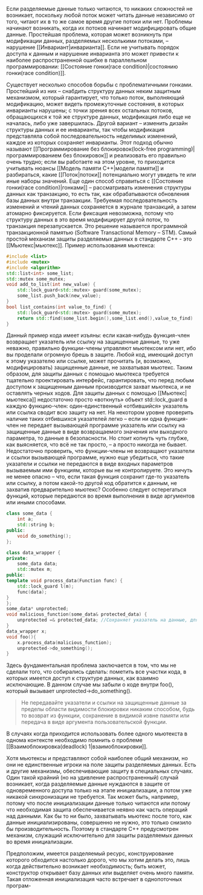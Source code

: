 Если разделяемые данные только читаются, то никаких сложностей не возникает, поскольку любой поток может читать данные независимо от того, читают их в то же самое время другие потоки или нет. Проблемы начинают возникать, когда их потоков начинает модифицировать общие данные. Простейшая проблема, которая может возникнуть при модификации данных, разделяемых несколькими потоками, – нарушение [[Инвариант|инварианта]]. Если не учитывать порядок доступа к данным и нарушение инварианта это может привести к наиболее распространенной ошибке в параллельном программировании: [[Состояние гонки(race condition)|состоянию гонки(race condition)]].
 
Существует несколько способов борьбы с проблематичными гонками. Простейший из них – снабдить структуру данных неким защитным механизмом, который гарантирует, что только поток, выполняющий модификацию, может видеть промежуточные состояния, в которых инварианты нарушены; с точки зрения всех остальных потоков, обращающихся к той же структуре данных, модификация либо еще не началась, либо уже завершилась. Другой вариант – изменить дизайн структуры данных и ее инварианты, так чтобы модификация представляла собой последовательность неделимых изменений, каждое из которых сохраняет инварианты. Этот подход обычно называют [[Программирование без блокировок(lock-free programming)|программированием без блокировок]] и реализовать его правильно очень трудно; если вы работаете на этом уровне, то приходится учитывать нюансы [[Модель памяти С++|модели памяти]] и разбираться, какие [[Поток|потоки]] потенциально могут увидеть те или иные наборы значений. 
Еще один способ справиться с [[Состояние гонки(race condition)|гонками]] – рассматривать изменения структуры данных как транзакцию, то есть так, как обрабатываются обновления базы данных внутри транзакции. Требуемая последовательность изменений и чтений данных сохраняется в журнале транзакций, а затем атомарно фиксируется. Если фиксация невозможна, потому что структуру данных в это время модифицирует другой поток, то транзакция перезапускается. Это решение называется программной транзакционной памятью (Software Transactional Memory – STM).
Самый простой механизм защиты разделяемых данных в стандарте С++ - это [[Мьютекс|мьютекс]].
Пример использования мьютекса:
```C++
#include <list>
#include <mutex>
#include <algorithm>
std::list<int> some_list; 
std::mutex some_mutex; 
void add_to_list(int new_value) { 
	std::lock_guard<std::mutex> guard(some_mutex); 
	some_list.push_back(new_value); 
} 
bool list_contains(int value_to_find) { 
	std::lock_guard<std::mutex> guard(some_mutex); 
	return std::find(some_list.begin(),some_list.end(),value_to_find) != some_list.end(); 
}
```
Данный пример кода имеет изъяны: если какая-нибудь функция-член возвращает указатель или ссылку на защищенные данные, то уже неважно, правильно функции-члены управляют мьютексом или нет, ибо вы проделали огромную брешь в защите. Любой код, имеющий доступ к этому указателю или ссылке, может прочитать (и, возможно, модифицировать) защищенные данные, не захватывая мьютекс. Таким образом, для защиты данных с помощью мьютекса требуется тщательно проектировать интерфейс, гарантировать, что перед любым доступом к защищенным данным производится захват мьютекса, и не оставлять черных ходов.
Для защиты данных с помощью [[Мьютекс|мьютекса]] недостаточно просто «воткнуть» объект std::lock_guard в каждую функцию-член: один-единственный «отбившийся» указатель или ссылка сводит всю защиту на нет. На некотором уровне проверить наличие таких отбившихся указателей легко – если ни одна функция-член не передает вызывающей программе указатель или ссылку на защищенные данные в виде возвращаемого значения или выходного параметра, то данные в безопасности. Но стоит копнуть чуть глубже, как выясняется, что всё не так просто, – а просто никогда не бывает. Недостаточно проверить, что функции-члены не возвращают указатели и ссылки вызывающей программе, нужно еще убедиться, что такие указатели и ссылки не передаются в виде входных параметров вызываемым ими функциям, которые вы не контролируете. Это ничуть не менее опасно – что, если такая функция сохранит где-то указатель или ссылку, а потом какой-то другой код обратится к данным, не захватив предварительно мьютекс? Особенно следует остерегаться функций, которые передаются во время выполнения в виде аргументов или иными способами.

```C++
class some_data { 
	int a; 
	std::string b;
public:
	void do_something();
}; 

class data_wrapper { 
private: 
	some_data data;
	std::mutex m;
public: 
template void process_data(Function func) { 
	std::lock_guard l(m);
	func(data);
} 
}; 
some_data* unprotected; 
void malicious_function(some_data& protected_data) {
	unprotected =& protected_data; //Сохраняет указатель на данные, для дальнейшего несанкционированного доступа.
} 
data_wrapper x;
void foo(){
	x.process_data(malicious_function);
	unprotected->do_something();
}
```

Здесь фундаментальная проблема заключается в том, что мы не сделали того, что собирались сделать: пометить все участки кода, в которых имеется доступ к структуре данных, как взаимно исключающие. В данном случае мы забыли о коде внутри foo(), который вызывает unprotected->do_something().

>Не передавайте указатели и ссылки на защищенные данные за пределы области видимости блокировки никаким способом, будь то возврат из функции, сохранение в видимой извне памяти или передача в виде аргумента пользовательской функции.

В случаях когда приходится использовать более одного мьютекста в однома контексте необходимо помнить о проблеме [[Взаимоблокировка(deadlock) 1|взаимоблокировки]].

Хотя мьютексы и представляют собой наиболее общий механизм, но они не единственные игроки на поле защиты разделяемых данных. Есть и другие механизмы, обеспечивающие защиту в специальных случаях. Один такой крайний (но на удивление распространенный) случай возникает, когда разделяемые данные нуждаются в защите от одновременного доступа только на этапе инициализации, а потом уже никакой синхронизации не требуется. Так может быть, например, потому что после инициализации данные только читаются или потому что необходимая защита обеспечивается неявно как часть операций над данными. Как бы то ни было, захватывать мьютекс после того, как данные инициализированы, совершенно не нужно, это только снизило бы производительность. Поэтому в стандарте C++ предусмотрен механизм, служащий исключительно для защиты разделяемых данных во время инициализации.

Предположим, имеется разделяемый ресурс, конструирование которого обходится настолько дорого, что мы хотим делать это, лишь когда действительно возникает необходимость; быть может, конструктор открывает базу данных или выделяет очень много памяти. Такая отложенная инициализация часто встречает в однопоточных програм-